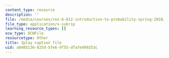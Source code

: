 ```yaml
---
content_type: resource
description: ''
file: /media/courses/res-6-012-introduction-to-probability-spring-2018/a8405136825d5fe69f55dfa7e999253c_uFx7fWujWsU.vtt
file_type: application/x-subrip
learning_resource_types: []
ocw_type: OCWFile
resourcetype: Other
title: 3play caption file
uid: a8405136-825d-5fe6-9f55-dfa7e999253c
---
```

